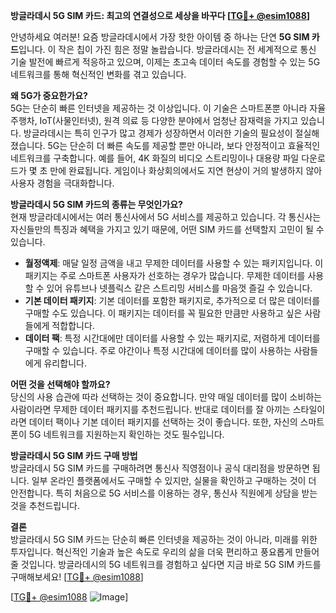 **방글라데시 5G SIM 카드: 최고의 연결성으로 세상을 바꾸다 [[TG💪+ @esim1088](https://t.me/s/esim1088)]**

안녕하세요 여러분! 요즘 방글라데시에서 가장 핫한 아이템 중 하나는 단연 **5G SIM 카드**입니다. 이 작은 칩이 가진 힘은 정말 놀랍습니다. 방글라데시는 전 세계적으로 통신 기술 발전에 빠르게 적응하고 있으며, 이제는 초고속 데이터 속도를 경험할 수 있는 5G 네트워크를 통해 혁신적인 변화를 겪고 있습니다.

**왜 5G가 중요한가요?**  
5G는 단순히 빠른 인터넷을 제공하는 것 이상입니다. 이 기술은 스마트폰뿐 아니라 자율주행차, IoT(사물인터넷), 원격 의료 등 다양한 분야에서 엄청난 잠재력을 가지고 있습니다. 방글라데시는 특히 인구가 많고 경제가 성장하면서 이러한 기술의 필요성이 절실해졌습니다. 5G는 단순히 더 빠른 속도를 제공할 뿐만 아니라, 보다 안정적이고 효율적인 네트워크를 구축합니다. 예를 들어, 4K 화질의 비디오 스트리밍이나 대용량 파일 다운로드가 몇 초 만에 완료됩니다. 게임이나 화상회의에서도 지연 현상이 거의 발생하지 않아 사용자 경험을 극대화합니다.

**방글라데시 5G SIM 카드의 종류는 무엇인가요?**  
현재 방글라데시에서는 여러 통신사에서 5G 서비스를 제공하고 있습니다. 각 통신사는 자신들만의 특징과 혜택을 가지고 있기 때문에, 어떤 SIM 카드를 선택할지 고민이 될 수 있습니다.  

- **월정액제**: 매달 일정 금액을 내고 무제한 데이터를 사용할 수 있는 패키지입니다. 이 패키지는 주로 스마트폰 사용자가 선호하는 경우가 많습니다. 무제한 데이터를 사용할 수 있어 유튜브나 넷플릭스 같은 스트리밍 서비스를 마음껏 즐길 수 있습니다.  
- **기본 데이터 패키지**: 기본 데이터를 포함한 패키지로, 추가적으로 더 많은 데이터를 구매할 수도 있습니다. 이 패키지는 데이터를 꼭 필요한 만큼만 사용하고 싶은 사람들에게 적합합니다.  
- **데이터 팩**: 특정 시간대에만 데이터를 사용할 수 있는 패키지로, 저렴하게 데이터를 구매할 수 있습니다. 주로 야간이나 특정 시간대에 데이터를 많이 사용하는 사람들에게 유리합니다.  

**어떤 것을 선택해야 할까요?**  
당신의 사용 습관에 따라 선택하는 것이 중요합니다. 만약 매일 데이터를 많이 소비하는 사람이라면 무제한 데이터 패키지를 추천드립니다. 반대로 데이터를 잘 아끼는 스타일이라면 데이터 팩이나 기본 데이터 패키지를 선택하는 것이 좋습니다. 또한, 자신의 스마트폰이 5G 네트워크를 지원하는지 확인하는 것도 필수입니다.  

**방글라데시 5G SIM 카드 구매 방법**  
방글라데시 5G SIM 카드를 구매하려면 통신사 직영점이나 공식 대리점을 방문하면 됩니다. 일부 온라인 플랫폼에서도 구매할 수 있지만, 실물을 확인하고 구매하는 것이 더 안전합니다. 특히 처음으로 5G 서비스를 이용하는 경우, 통신사 직원에게 상담을 받는 것을 추천드립니다.  

**결론**  
방글라데시 5G SIM 카드는 단순히 빠른 인터넷을 제공하는 것이 아니라, 미래를 위한 투자입니다. 혁신적인 기술과 높은 속도로 우리의 삶을 더욱 편리하고 풍요롭게 만들어 줄 것입니다. 방글라데시의 5G 네트워크를 경험하고 싶다면 지금 바로 5G SIM 카드를 구매해보세요! [[TG💪+ @esim1088](https://t.me/s/esim1088)]  

[[TG💪+ @esim1088](https://t.me/s/esim1088) ![Image](https://i.postimg.cc/Y0z9fWf4/image.png)]
